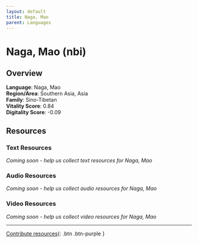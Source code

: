 ```yaml
---
layout: default
title: Naga, Mao
parent: Languages
---
```


# Naga, Mao (nbi)

## Overview

**Language**: Naga, Mao  
**Region/Area**: Southern Asia, Asia  
**Family**: Sino-Tibetan  
**Vitality Score**: 0.84  
**Digitality Score**: -0.09  

## Resources

### Text Resources
*Coming soon - help us collect text resources for Naga, Mao*

### Audio Resources
*Coming soon - help us collect audio resources for Naga, Mao*

### Video Resources
*Coming soon - help us collect video resources for Naga, Mao*

---

[Contribute resources](https://fairtrain.github.io/){: .btn .btn-purple }
